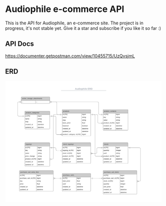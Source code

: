 # Audiophile e-commerce API

This is the API for Audiophile, an e-commerce site.
The project is in progress, it's not stable yet. Give it a star and subscribe if you like it so far :) 

## API Docs
https://documenter.getpostman.com/view/10455715/UzQvsjmL

## ERD
![]("./docs/../../docs/erd.png)
